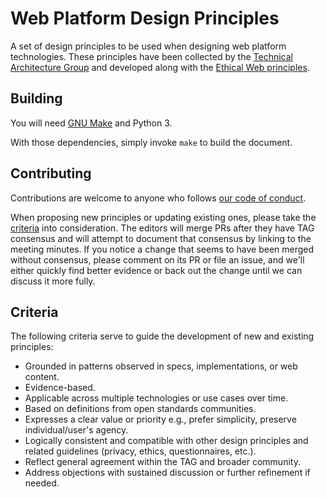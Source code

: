 # Web Platform Design Principles

A set of design principles to be used when designing web platform technologies. These principles have been collected by the [Technical Architecture Group](https://www.w3.org/2001/tag/) and developed along with the [Ethical Web principles](https://github.com/w3ctag/ethical-web-principles/).


## Building

You will need [GNU Make](https://www.gnu.org/software/make/) and Python 3.

With those dependencies, simply invoke `make` to build the document.


## Contributing

Contributions are welcome to anyone who follows [our code of conduct](https://www.w3.org/Consortium/cepc/).

When proposing new principles or updating existing ones, please take the [criteria](#criteria) into consideration.
The editors will merge PRs after they have TAG consensus and will attempt to document that consensus
by linking to the meeting minutes. If you notice a change that seems to have been merged without
consensus, please comment on its PR or file an issue, and we'll either quickly find better evidence
or back out the change until we can discuss it more fully.


## Criteria

The following criteria serve to guide the development of new and existing principles:

* Grounded in patterns observed in specs, implementations, or web content.
* Evidence-based.
* Applicable across multiple technologies or use cases over time.
* Based on definitions from open standards communities.
* Expresses a clear value or priority e.g., prefer simplicity, preserve individual/user's agency.
* Logically consistent and compatible with other design principles and related guidelines (privacy, ethics, questionnaires, etc.).
* Reflect general agreement within the TAG and broader community.
* Address objections with sustained discussion or further refinement if needed.
